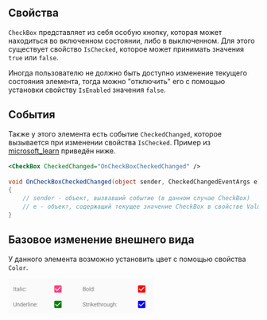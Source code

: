 ## Свойства
`CheckBox` представляет из себя особую кнопку, которая может находиться во включенном состоянии, либо в выключенном. Для этого существует свойство `IsChecked`, которое может принимать значения `true` или `false`. 

Иногда пользователю не должно быть доступно изменение текущего состояния элемента, тогда можно "отключить" его с помощью установки свойству `IsEnabled` значения `false`.

## События
Также у этого элемента есть событие `CheckedChanged`, которое вызывается при изменении свойства `IsChecked`. Пример из [microsoft_learn](https://learn.microsoft.com/en-us/dotnet/maui/user-interface/controls/checkbox?view=net-maui-8.0#respond-to-a-checkbox-changing-state) приведён ниже.

```xml
<CheckBox CheckedChanged="OnCheckBoxCheckedChanged" />
```

```csharp
void OnCheckBoxCheckedChanged(object sender, CheckedChangedEventArgs e)
{
    // sender - объект, вызвавший событие (в данном случае CheckBox)
    // e - объект, содержащий текущее значение CheckBox в свойстве Value
}
```

## Базовое изменение внешнего вида
У данного элемента возможно установить цвет с помощью свойства `Color`.

![CheckBox_Цвета](/Прочее/Скриншоты/CheckBox_Цвета.png)

